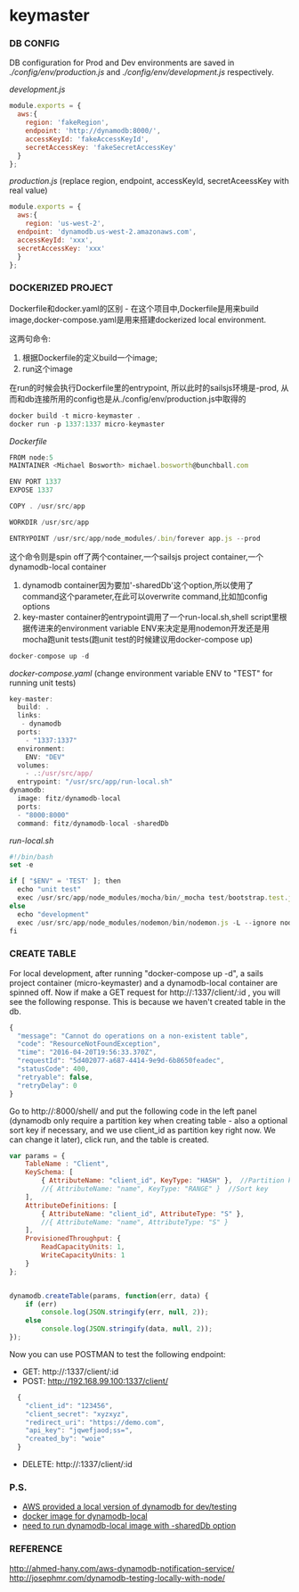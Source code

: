 # keymaster

### DB CONFIG
DB configuration for Prod and Dev environments are saved in *./config/env/production.js* and *./config/env/development.js* respectively.

*development.js*
```javascript
module.exports = {  
  aws:{  
    region: 'fakeRegion',  
    endpoint: 'http://dynamodb:8000/',  
    accessKeyId: 'fakeAccessKeyId',  
    secretAccessKey: 'fakeSecretAccessKey'  
  }  
};
```
*production.js* (replace region, endpoint, accessKeyId, secretAceessKey with real value)
```javascript
module.exports = {  
  aws:{  
    region: 'us-west-2',  
  endpoint: 'dynamodb.us-west-2.amazonaws.com',  
  accessKeyId: 'xxx',  
  secretAccessKey: 'xxx'  
  }  
};
```
### DOCKERIZED PROJECT

Dockerfile和docker.yaml的区别 - 在这个项目中,Dockerfile是用来build image,docker-compose.yaml是用来搭建dockerized local environment.

这两句命令:
  1. 根据Dockerfile的定义build一个image;
  2. run这个image

在run的时候会执行Dockerfile里的entrypoint, 所以此时的sailsjs环境是-prod, 从而和db连接所用的config也是从./config/env/production.js中取得的

```javascript
docker build -t micro-keymaster .  
docker run -p 1337:1337 micro-keymaster  
```

*Dockerfile*
```javascript
FROM node:5
MAINTAINER <Michael Bosworth> michael.bosworth@bunchball.com

ENV PORT 1337
EXPOSE 1337

COPY . /usr/src/app

WORKDIR /usr/src/app

ENTRYPOINT /usr/src/app/node_modules/.bin/forever app.js --prod
```


这个命令则是spin off了两个container,一个sailsjs project container,一个dynamodb-local container
  1. dynamodb container因为要加'-sharedDb'这个option,所以使用了command这个parameter,在此可以overwrite command,比如加config options
  2. key-master container的entrypoint调用了一个run-local.sh,shell script里根据传进来的environment variable ENV来决定是用nodemon开发还是用mocha跑unit tests(跑unit test的时候建议用docker-compose up)

```javascript
docker-compose up -d
```

*docker-compose.yaml* (change environment variable ENV to "TEST" for running unit tests)
```javascript
key-master:  
  build: .  
  links:  
   - dynamodb  
  ports:  
    - "1337:1337"  
  environment:  
    ENV: "DEV"  
  volumes:  
    - .:/usr/src/app/  
  entrypoint: "/usr/src/app/run-local.sh"  
dynamodb:  
  image: fitz/dynamodb-local  
  ports:  
  - "8000:8000"  
  command: fitz/dynamodb-local -sharedDb  
```
*run-local.sh*
```javascript
#!/bin/bash
set -e

if [ "$ENV" = 'TEST' ]; then
  echo "unit test"
  exec /usr/src/app/node_modules/mocha/bin/_mocha test/bootstrap.test.js test/unit/**/*.test.js
else
  echo "development"
  exec /usr/src/app/node_modules/nodemon/bin/nodemon.js -L --ignore node_modules/ --ignore public/ --ignore .tmp/ /usr/src/app/app.js
fi
```

### CREATE TABLE
For local development, after running "docker-compose up -d", a sails project container (micro-keymaster) and a dynamodb-local container are spinned off.
Now if make a GET request for http://<docker-machine ip>:1337/client/:id , you will see the following response. This is because we haven't created table in the db.
```javascript
{  
  "message": "Cannot do operations on a non-existent table",  
  "code": "ResourceNotFoundException",  
  "time": "2016-04-20T19:56:33.370Z",  
  "requestId": "5d402077-a687-4414-9e9d-6b8650feadec",  
  "statusCode": 400,  
  "retryable": false,  
  "retryDelay": 0  
}  
```
Go to http://<docker-machine ip>:8000/shell/ and put the following code in the left panel (dynamodb only require a partition key when creating table - also a optional sort key if necessary, and we use client_id as partition key right now. We can change it later), click run, and the table is created.
```javascript
var params = {  
    TableName : "Client",  
    KeySchema: [         
        { AttributeName: "client_id", KeyType: "HASH" },  //Partition key  
        //{ AttributeName: "name", KeyType: "RANGE" }  //Sort key  
    ],  
    AttributeDefinitions: [         
        { AttributeName: "client_id", AttributeType: "S" },  
        //{ AttributeName: "name", AttributeType: "S" }  
    ],  
    ProvisionedThroughput: {         
        ReadCapacityUnits: 1,   
        WriteCapacityUnits: 1  
    }  
};  


dynamodb.createTable(params, function(err, data) {  
    if (err)  
        console.log(JSON.stringify(err, null, 2));  
    else  
        console.log(JSON.stringify(data, null, 2));  
});
```

Now you can use POSTMAN to test the following endpoint:
  * GET: http://<docker-machine ip>:1337/client/:id
  * POST: http://192.168.99.100:1337/client/

  ```javascript
    {
      "client_id": "123456",
      "client_secret": "xyzxyz",
      "redirect_uri": "https://demo.com",
      "api_key": "jqwefjaod;ss=",
      "created_by": "woie"
    }
  ```
  * DELETE: http://<docker-machine ip>:1337/client/:id

### P.S.
 * [AWS provided a local version of dynamodb for dev/testing](http://docs.aws.amazon.com/amazondynamodb/latest/developerguide/Tools.DynamoDBLocal.html#Tools.DynamoDBLocal.DownloadingAndRunning)
 * [docker image for dynamodb-local](https://hub.docker.com/r/fitz/dynamodb-local/)
 * [need to run dynamodb-local image with -sharedDb option](http://stackoverflow.com/questions/29558948/dynamo-local-from-node-aws-all-operations-fail-cannot-do-operations-on-a-non-e)

### REFERENCE
http://ahmed-hany.com/aws-dynamodb-notification-service/
http://josephmr.com/dynamodb-testing-locally-with-node/
